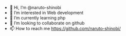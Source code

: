 - 👋 Hi, I’m @naruto-shinobi
- 👀 I’m interested in Web development
- 🌱 I’m currently learning php
- 💞️ I’m looking to collaborate on github
- 📫 How to reach me https://github.com/naruto-shinobi/

<!---
naruto-shinobi/naruto-shinobi is a ✨ special ✨ repository because its `README.md` (this file) appears on your GitHub profile.
You can click the Preview link to take a look at your changes.
--->
